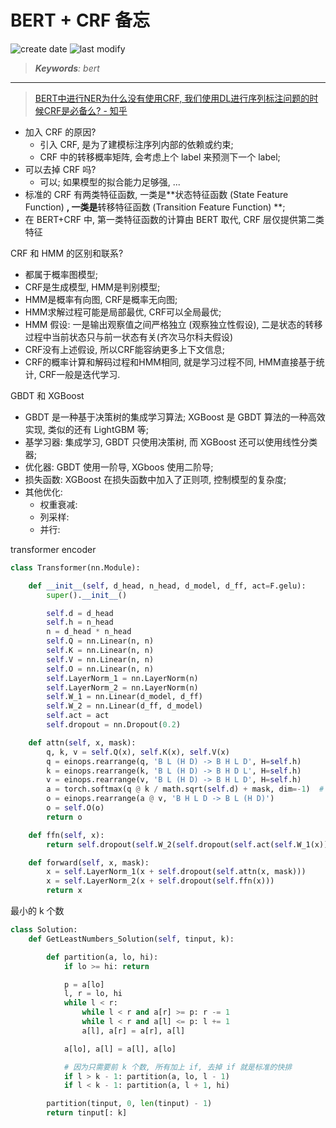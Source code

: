 BERT + CRF 备忘
===
<!--START_SECTION:badge-->
![create date](https://img.shields.io/static/v1?label=create%20date&message=2022-04-xx&label_color=gray&color=lightsteelblue&style=flat-square)
![last modify](https://img.shields.io/static/v1?label=last%20modify&message=2025-08-03%2022%3A42%3A16&label_color=gray&color=thistle&style=flat-square)
<!--END_SECTION:badge-->
<!--info
top: false
draft: true
hidden: true
tags: [dl_bert]
-->

> ***Keywords**: bert*

<!--START_SECTION:toc-->

<!--END_SECTION:toc-->

---


> [ BERT中进行NER为什么没有使用CRF, 我们使用DL进行序列标注问题的时候CRF是必备么? - 知乎](https://www.zhihu.com/question/358892919)
- 加入 CRF 的原因?
    - 引入 CRF, 是为了建模标注序列内部的依赖或约束;
    - CRF 中的转移概率矩阵, 会考虑上个 label 来预测下一个 label;
- 可以去掉 CRF 吗?
    - 可以; 如果模型的拟合能力足够强, ...
- 标准的 CRF 有两类特征函数, 一类是**状态特征函数 (State Feature Function) **, 一类是**转移特征函数 (Transition Feature Function) **;
- 在 BERT+CRF 中, 第一类特征函数的计算由 BERT 取代, CRF 层仅提供第二类特征


CRF 和 HMM 的区别和联系?
- 都属于概率图模型;
- CRF是生成模型, HMM是判别模型;
- HMM是概率有向图, CRF是概率无向图;
- HMM求解过程可能是局部最优, CRF可以全局最优;
- HMM 假设: 一是输出观察值之间严格独立 (观察独立性假设), 二是状态的转移过程中当前状态只与前一状态有关(齐次马尔科夫假设)
- CRF没有上述假设, 所以CRF能容纳更多上下文信息;
- CRF的概率计算和解码过程和HMM相同, 就是学习过程不同, HMM直接基于统计, CRF一般是迭代学习.


GBDT 和 XGBoost
- GBDT 是一种基于决策树的集成学习算法; XGBoost 是 GBDT 算法的一种高效实现, 类似的还有 LightGBM 等;
- 基学习器: 集成学习, GBDT 只使用决策树, 而 XGBoost 还可以使用线性分类器;
- 优化器: GBDT 使用一阶导, XGboos 使用二阶导;
- 损失函数: XGBoost 在损失函数中加入了正则项, 控制模型的复杂度;
- 其他优化:
    - 权重衰减:
    - 列采样:
    - 并行:


transformer encoder



```python
class Transformer(nn.Module):

    def __init__(self, d_head, n_head, d_model, d_ff, act=F.gelu):
        super().__init__()

        self.d = d_head
        self.h = n_head
        n = d_head * n_head
        self.Q = nn.Linear(n, n)
        self.K = nn.Linear(n, n)
        self.V = nn.Linear(n, n)
        self.O = nn.Linear(n, n)
        self.LayerNorm_1 = nn.LayerNorm(n)
        self.LayerNorm_2 = nn.LayerNorm(n)
        self.W_1 = nn.Linear(d_model, d_ff)
        self.W_2 = nn.Linear(d_ff, d_model)
        self.act = act
        self.dropout = nn.Dropout(0.2)

    def attn(self, x, mask):
        q, k, v = self.Q(x), self.K(x), self.V(x)
        q = einops.rearrange(q, 'B L (H D) -> B H L D', H=self.h)
        k = einops.rearrange(k, 'B L (H D) -> B H D L', H=self.h)
        v = einops.rearrange(v, 'B L (H D) -> B H L D', H=self.h)
        a = torch.softmax(q @ k / math.sqrt(self.d) + mask, dim=-1)  # [B H L L]
        o = einops.rearrange(a @ v, 'B H L D -> B L (H D)')
        o = self.O(o)
        return o

    def ffn(self, x):
        return self.dropout(self.W_2(self.dropout(self.act(self.W_1(x)))))

    def forward(self, x, mask):
        x = self.LayerNorm_1(x + self.dropout(self.attn(x, mask)))
        x = self.LayerNorm_2(x + self.dropout(self.ffn(x)))
        return x
```

最小的 k 个数
```python
class Solution:
    def GetLeastNumbers_Solution(self, tinput, k):

        def partition(a, lo, hi):
            if lo >= hi: return

            p = a[lo]
            l, r = lo, hi
            while l < r:
                while l < r and a[r] >= p: r -= 1
                while l < r and a[l] <= p: l += 1
                a[l], a[r] = a[r], a[l]

            a[lo], a[l] = a[l], a[lo]

            # 因为只需要前 k 个数, 所有加上 if, 去掉 if 就是标准的快排
            if l > k - 1: partition(a, lo, l - 1)
            if l < k - 1: partition(a, l + 1, hi)

        partition(tinput, 0, len(tinput) - 1)
        return tinput[: k]
```
